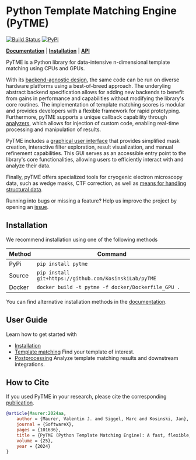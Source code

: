 # Python Template Matching Engine (PyTME)

[![Build Status](https://img.shields.io/github/actions/workflow/status/KosinskiLab/pyTME/main.yml?label=CI)](https://github.com/KosinskiLab/pyTME/actions)
[![PyPI](https://img.shields.io/pypi/v/pytme.svg)](https://pypi.org/project/pytme/)

**[Documentation](https://kosinskilab.github.io/pyTME/)** | **[Installation](https://kosinskilab.github.io/pyTME/quickstart/installation.html)** | **[API](https://kosinskilab.github.io/pyTME/reference/index.html)**

PyTME is a Python library for data-intensive n-dimensional template matching using CPUs and GPUs.

With its [backend-agnostic design](https://kosinskilab.github.io/pyTME/reference/backends.html), the same code can be run on diverse hardware platforms using a best-of-breed approach. The underyling abstract backend specification allows for adding new backends to benefit from gains in performance and capabilities without modifying the library's core routines. The implementation of template matching scores is modular and provides developers with a flexible framework for rapid prototyping. Furthermore, pyTME supports a unique callback capability through [analyzers](https://kosinskilab.github.io/pyTME/reference/analyzer/base.html), which allows for injection of custom code, enabling real-time processing and manipulation of results.

PyTME includes a [graphical user interface](https://kosinskilab.github.io/pyTME/quickstart/preprocessing/gui.html) that provides simplified mask creation, interactive filter exploration, result visualization, and manual refinement capabilities. This GUI serves as an accessible entry point to the library's core functionalities, allowing users to efficiently interact with and analyze their data.

Finally, pyTME offers specialized tools for cryogenic electron microscopy data, such as wedge masks, CTF correction, as well as [means for handling structural data](https://kosinskilab.github.io/pyTME/reference/data_structures/density.html).

Running into bugs or missing a feature? Help us improve the project by opening an [issue](https://github.com/KosinskiLab/pyTME/issues).

## Installation

We recommend installation using one of the following methods

| Method   | Command                                                 |
|----------|---------------------------------------------------------|
| PyPi     | `pip install pytme`                                     |
| Source   | `pip install git+https://github.com/KosinskiLab/pyTME`  |
| Docker   | `docker build -t pytme -f docker/Dockerfile_GPU .`      |

You can find alternative installation methods in the [documentation](https://kosinskilab.github.io/pyTME/quickstart/installation.html).


## User Guide

Learn how to get started with

- [Installation](https://kosinskilab.github.io/pyTME/quickstart/installation.html)
- [Template matching](https://kosinskilab.github.io/pyTME/quickstart/matching/particle_picking.html) Find your template of interest.
- [Postprocessing](https://kosinskilab.github.io/pyTME/quickstart/postprocessing/motivation.html) Analyze template matching results and downstream integrations.

## How to Cite

If you used PyTME in your research, please cite the corresponding [publication](https://www.sciencedirect.com/science/article/pii/S2352711024000074).

```bibtex
@article{Maurer:2024aa,
    author = {Maurer, Valentin J. and Siggel, Marc and Kosinski, Jan},
    journal = {SoftwareX},
    pages = {101636},
    title = {PyTME (Python Template Matching Engine): A fast, flexible, and multi-purpose template matching library for cryogenic electron microscopy data},
    volume = {25},
    year = {2024}
}
```
